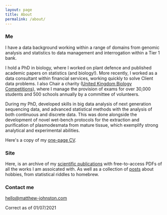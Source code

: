 ```yaml
---
layout: page
title: About
permalink: /about/
---
```


### Me

I have a data background working within a range of domains from genomic analysis and statistics to data management and interrogation within a Tier 1 bank.

I hold a PhD in biology, where I worked on plant defence and published academic papers on statistics (and biology!). More recently, I worked as a data consultant within financial services, working quickly to solve Client data problems. I also Chair a charity ([United Kingdom Biology Competitions](https://ukbiologycompetitions.org/uk-biology-competitions/)), where I manage the provision of exams for over 30,000 students and 500 schools annually by a committee of volunteers.

During my PhD, developed skills in big data analysis of next generation sequencing data, and advanced statistical methods with the analysis of both continuous and discrete data. This was done alongside the development of novel wet-bench protocols for the extraction and purification of plasmodesmata from mature tissue, which exemplify strong analytical and experimental abilities. 

Here's a copy of my [one-page CV](../JohnstonCV.pdf).

### Site

Here, is an archive of my [scientific publications](../publications/) with free-to-access PDFs of all the works I am assoicated with. As well as a collection of [posts](../) about hobbies, from statistical riddles to homebrew.

### Contact me

[hello@matthew-johnston.com](mailto:hello@matthew-johnston.com)

Correct as of 01/07/2021
